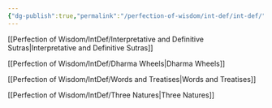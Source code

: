 ```yaml
---
{"dg-publish":true,"permalink":"/perfection-of-wisdom/int-def/int-def/"}
---
```


[[Perfection of Wisdom/IntDef/Interpretative and Definitive Sutras\|Interpretative and Definitive Sutras]]

[[Perfection of Wisdom/IntDef/Dharma Wheels\|Dharma Wheels]]

[[Perfection of Wisdom/IntDef/Words and Treatises\|Words and Treatises]]

[[Perfection of Wisdom/IntDef/Three Natures\|Three Natures]]